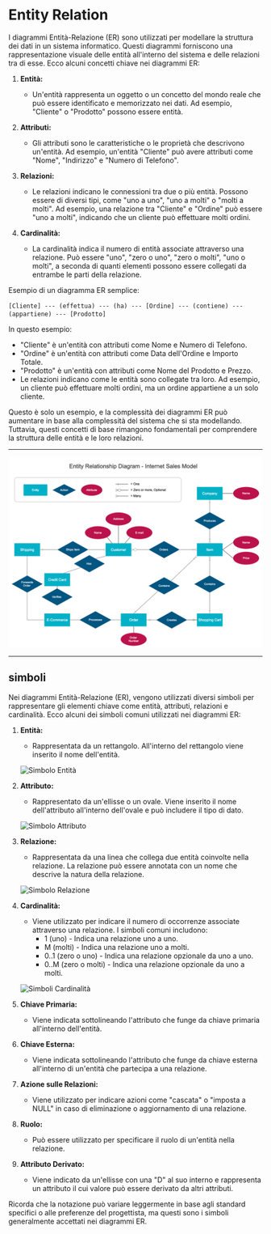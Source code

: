 # Entity Relation

I diagrammi Entità-Relazione (ER) sono utilizzati per modellare la struttura dei dati in un sistema informatico. Questi diagrammi forniscono una rappresentazione visuale delle entità all'interno del sistema e delle relazioni tra di esse. Ecco alcuni concetti chiave nei diagrammi ER:

1. **Entità:**
   - Un'entità rappresenta un oggetto o un concetto del mondo reale che può essere identificato e memorizzato nei dati. Ad esempio, "Cliente" o "Prodotto" possono essere entità.

2. **Attributi:**
   - Gli attributi sono le caratteristiche o le proprietà che descrivono un'entità. Ad esempio, un'entità "Cliente" può avere attributi come "Nome", "Indirizzo" e "Numero di Telefono".

3. **Relazioni:**
   - Le relazioni indicano le connessioni tra due o più entità. Possono essere di diversi tipi, come "uno a uno", "uno a molti" o "molti a molti". Ad esempio, una relazione tra "Cliente" e "Ordine" può essere "uno a molti", indicando che un cliente può effettuare molti ordini.

4. **Cardinalità:**
   - La cardinalità indica il numero di entità associate attraverso una relazione. Può essere "uno", "zero o uno", "zero o molti", "uno o molti", a seconda di quanti elementi possono essere collegati da entrambe le parti della relazione.

Esempio di un diagramma ER semplice:

```plaintext
[Cliente] --- (effettua) --- (ha) --- [Ordine] --- (contiene) --- (appartiene) --- [Prodotto]
```

In questo esempio:

- "Cliente" è un'entità con attributi come Nome e Numero di Telefono.
- "Ordine" è un'entità con attributi come Data dell'Ordine e Importo Totale.
- "Prodotto" è un'entità con attributi come Nome del Prodotto e Prezzo.
- Le relazioni indicano come le entità sono collegate tra loro. Ad esempio, un cliente può effettuare molti ordini, ma un ordine appartiene a un solo cliente.

Questo è solo un esempio, e la complessità dei diagrammi ER può aumentare in base alla complessità del sistema che si sta modellando. Tuttavia, questi concetti di base rimangono fondamentali per comprendere la struttura delle entità e le loro relazioni.

---

![ER Diagram](https://github.com/maboglia/ProgrammingResources/blob/master/images/internet-sales-model.png?raw=true)

---

## simboli

Nei diagrammi Entità-Relazione (ER), vengono utilizzati diversi simboli per rappresentare gli elementi chiave come entità, attributi, relazioni e cardinalità. Ecco alcuni dei simboli comuni utilizzati nei diagrammi ER:

1. **Entità:**
   - Rappresentata da un rettangolo. All'interno del rettangolo viene inserito il nome dell'entità.

   ![Simbolo Entità](http://linuxdidattica.org/docs/fb_db/figures/esempioER.png)

2. **Attributo:**
   - Rappresentato da un'ellisse o un ovale. Viene inserito il nome dell'attributo all'interno dell'ovale e può includere il tipo di dato.

   ![Simbolo Attributo](http://linuxdidattica.org/docs/fb_db/figures/attributo.png)

3. **Relazione:**
   - Rappresentata da una linea che collega due entità coinvolte nella relazione. La relazione può essere annotata con un nome che descrive la natura della relazione.

   ![Simbolo Relazione](http://linuxdidattica.org/docs/fb_db/figures/alunnoclassebis.png)

4. **Cardinalità:**
   - Viene utilizzato per indicare il numero di occorrenze associate attraverso una relazione. I simboli comuni includono:
     - 1 (uno) - Indica una relazione uno a uno.
     - M (molti) - Indica una relazione uno a molti.
     - 0..1 (zero o uno) - Indica una relazione opzionale da uno a uno.
     - 0..M (zero o molti) - Indica una relazione opzionale da uno a molti.

   ![Simboli Cardinalità](http://linuxdidattica.org/docs/fb_db/figures/alunnoclasseer.png)

5. **Chiave Primaria:**
   - Viene indicata sottolineando l'attributo che funge da chiave primaria all'interno dell'entità.


6. **Chiave Esterna:**
   - Viene indicata sottolineando l'attributo che funge da chiave esterna all'interno di un'entità che partecipa a una relazione.


7. **Azione sulle Relazioni:**
   - Viene utilizzato per indicare azioni come "cascata" o "imposta a NULL" in caso di eliminazione o aggiornamento di una relazione.


8. **Ruolo:**
   - Può essere utilizzato per specificare il ruolo di un'entità nella relazione.


9. **Attributo Derivato:**
   - Viene indicato da un'ellisse con una "D" al suo interno e rappresenta un attributo il cui valore può essere derivato da altri attributi.


Ricorda che la notazione può variare leggermente in base agli standard specifici o alle preferenze del progettista, ma questi sono i simboli generalmente accettati nei diagrammi ER.
